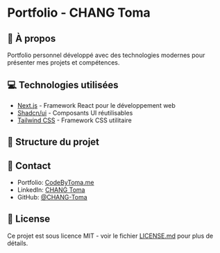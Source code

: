 # Portfolio - CHANG Toma

## 🚀 À propos
Portfolio personnel développé avec des technologies modernes pour présenter mes projets et compétences.

## 💻 Technologies utilisées
- [Next.js](https://nextjs.org/) - Framework React pour le développement web
- [Shadcn/ui](https://ui.shadcn.com/) - Composants UI réutilisables
- [Tailwind CSS](https://tailwindcss.com/) - Framework CSS utilitaire

## 📁 Structure du projet

## 🔗 Contact
- Portfolio: [CodeByToma.me](https://codebytoma.me)
- LinkedIn: [CHANG Toma](https://www.linkedin.com/in/toma-chang/)
- GitHub: [@CHANG-Toma](https://github.com/CHANG-Toma)

## 📝 License
Ce projet est sous licence MIT - voir le fichier [LICENSE.md](LICENSE.md) pour plus de détails.

